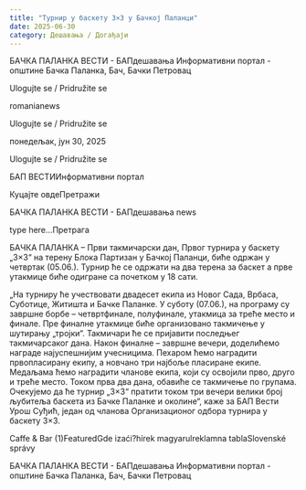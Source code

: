 ```yaml
---
title: "Турнир у баскету 3×3 у Бачкој Паланци"
date: 2025-06-30
category: Дешавања / Догађаји
---
```


БАЧКА ПАЛАНКА ВЕСТИ - БАПдешавања Информативни портал - општине Бачка Паланка, Бач, Бачки Петровац

Ulogujte se / Pridružite se

romanianews

Ulogujte se / Pridružite se

понедељак, јун 30, 2025

Ulogujte se / Pridružite se

БАП ВЕСТИИнформативни портал

Куцајте овдеПретражи

БАЧКА ПАЛАНКА ВЕСТИ - БАПдешавања news

type here...Претрага

БАЧКА ПАЛАНКА – Први такмичарски дан, Првог турнира у баскету „3×3“ на терену Блока Партизан у Бачкој Паланци, биће одржан у четвртак (05.06.). Турнир ће се одржати на два терена за баскет а прве утакмице биће одигране са почетком у 18 сати.

„На турниру ће учествовати двадесет екипа из Новог Сада, Врбаса, Суботице, Житишта и Бачке Паланке. У суботу (07.06.), на програму су завршне борбе – четвртфинале, полуфинале, утакмица за треће место и финале. Пре финалне утакмице биће организовано такмичење у шутирању „тројки“. Такмичари ће се пријавити последњег такмичарсаког дана. Након финалне – завршне вечери, доделићемо награде најуспешнијим учесницима. Пехаром ћемо наградити првопласирану екипу, а новчано три најбоље пласиране екипе. Медаљама ћемо наградити чланове екипа, који су освојили прво, друго и треће место. Током прва два дана, обавиће се такмичење по групама. Очекујемо да ће турнир „3×3“ пратити током три вечери велики број љубитеља баскета из Бачке Паланке и околине“, каже за БАП Вести Урош Суђић, један од чланова Организационог одбора турнира у баскету 3×3.

Caffe & Bar (1)FeaturedGde izaći?hírek magyarulreklamna tablaSlovenské správy

БАЧКА ПАЛАНКА ВЕСТИ - БАПдешавања Информативни портал - општине Бачка Паланка, Бач, Бачки Петровац
